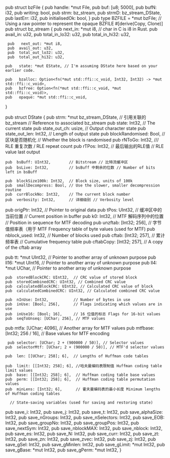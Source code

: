 pub struct bzFile {
 pub   handle: *mut File,
  pub  buf: [u8; 5000],
  pub  bufN: i32,
 pub   writing: bool,
  pub  strm: bz_stream,
  pub  strmD: bz_stream_DState,
 pub   lastErr: i32,
 pub   initialisedOk: bool,
}
pub type BZFILE = *mut bzFile; // Using a raw pointer to represent the opaque BZFILE
#[derive(Copy, Clone)]
pub struct bz_stream {
    pub   next_in: *mut i8, // char in C is i8 in Rust.
    pub   avail_in: u32,
    pub   total_in_lo32: u32,
     pub  total_in_hi32: u32,
   
     pub   next_out: *mut i8,
     pub  avail_out: u32,
     pub  total_out_lo32: u32,
     pub  total_out_hi32: u32,
   
    pub   state: *mut EState, // I'm assuming DState here based on your earlier code.
       
    pub   bzalloc: Option<fn(*mut std::ffi::c_void, Int32, Int32) -> *mut std::ffi::c_void>,
    pub   bzfree: Option<fn(*mut std::ffi::c_void, *mut std::ffi::c_void)>,
    pub   opaque: *mut std::ffi::c_void,
}

pub struct DState {
    pub  strm: *mut bz_stream_DState,   // 引用关联的 bz_stream // Reference to associated bz_stream
    pub  state: Int32,          // The current state
    pub  state_out_ch: usize,   // Output character state
    pub  state_out_len: Int32,  // Length of output state
    pub  blockRandomised: Bool, // 区块是否随机化 // Whether the block is randomised
    pub  rNToGo: Int32,         /// RLE 重复次数 / RLE repeat count
    pub  rTPos: Int32,          // 最后输出的RLE值 // RLE value last output
  
    pub  bsBuff: UInt32,        // Bitstream // 比特流缓冲区
    pub  bsLive: Int32,         // bsBuff 中剩余的位数 // Number of bits left in bsBuff
  
    pub  blockSize100k: Int32,  // Block size, units of 100k
    pub  smallDecompress: Bool, // Use the slower, smaller decompression routine
    pub  currBlockNo: Int32,    // The current block number
    pub  verbosity: Int32,      // 详细级别 // Verbosity level
  
   pub   origPtr: Int32,        // Pointer to original data
   pub   tPos: UInt32,          // 缓冲区中的当前位置 // Current position in buffer
   pub   k0: Int32,             // MTF 解码序列中的位置 // Position in sequence for MTF decoding
   pub   unzftab: [Int32; 256], // 字节值频率表（用于 MTF  Frequency table of byte values (used for MTF)
   pub   nblock_used: Int32,    // Number of blocks used
   pub   cftab: [Int32; 257],   // 累计频率表 // Cumulative frequency table
   pub   cftabCopy: [Int32; 257], // A copy of the cftab array
  
   pub   tt: *mut UInt32,       // Pointer to another array of unknown purpose
   pub   ll16: *mut UInt16,     // Pointer to another array of unknown purpose
   pub   ll4: *mut UChar,       // Pointer to another array of unknown purpose
  
    pub  storedBlockCRC: UInt32,  // CRC value of stored block
    pub  storedCombinedCRC: UInt32, // Combined CRC value
    pub  calculatedBlockCRC: UInt32, // Calculated CRC value of block
    pub  calculatedCombinedCRC: UInt32, // Calculated combined CRC value
  
    pub  nInUse: Int32,           // Number of bytes in use
    pub  inUse: [Bool; 256],      // Flags indicating which values are in use
    pub  inUse16: [Bool; 16],     // 16 位值的标志 Flags for 16-bit values
    pub  seqToUnseq: [UChar; 256], // MTF values
  
   pub   mtfa: [UChar; 4096],      // Another array for MTF values
    pub  mtfbase: [Int32; 256 / 16], // Base values for MTF encoding
  
     pub selector: [UChar; 2 + (900000 / 50)], // Selector values
    pub  selectorMtf: [UChar; 2 + (900000 / 50)], // MTF'd selector values
  
    pub  len: [[UChar; 258]; 6],  // Lengths of Huffman code tables
  
    pub  limit: [[Int32; 258]; 6], //哈夫曼编码表限制值 Huffman coding table limit values
    pub  base: [[Int32; 258]; 6],  // Huffman coding table base values
    pub  perm: [[Int32; 258]; 6],  // Huffman coding table permutation values
    pub  minLens: [Int32; 6],      // 霍夫曼编码表的最小长度 Minimum lengths of Huffman coding tables
  
      // State-saving variables (used for saving and restoring state)
   pub   save_i: Int32,
   pub   save_j: Int32,
   pub   save_t: Int32,
   pub   save_alphaSize: Int32,
   pub   save_nGroups: Int32,
   pub   save_nSelectors: Int32,
   pub   save_EOB: Int32,
   pub   save_groupNo: Int32,
   pub   save_groupPos: Int32,
   pub   save_nextSym: Int32,
   pub   save_nblockMAX: Int32,
   pub   save_nblock: Int32,
   pub   save_es: Int32,
   pub   save_N: Int32,
   pub   save_curr: Int32,
   pub   save_zt: Int32,
   pub   save_zn: Int32,
   pub   save_zvec: Int32,
   pub   save_zj: Int32,
   pub  save_gSel: Int32,
   pub    save_gMinlen: Int32,
   pub   save_gLimit: *mut Int32,
  pub    save_gBase: *mut Int32,
   pub   save_gPerm: *mut Int32,
  }